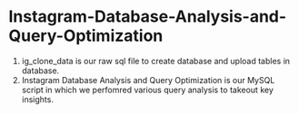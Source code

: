 # Instagram-Database-Analysis-and-Query-Optimization
1. ig_clone_data is our raw sql file to create database and upload tables in database.
2. Instagram Database Analysis and Query Optimization is our MySQL script in which we perfomred various query analysis to takeout key insights.
